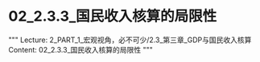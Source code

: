# 02_2.3.3_国民收入核算的局限性

"""
Lecture: 2_PART_1_宏观视角，必不可少/2.3_第三章_GDP与国民收入核算
Content: 02_2.3.3_国民收入核算的局限性
"""

